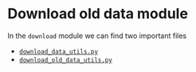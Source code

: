 # Download old data module

In the `download` module we can find two important files

* [`download_data_utils.py`](download/download-data-utils)
* [`download_old_data_utils.py`](download-old-data-utils)


